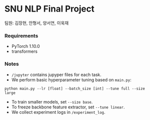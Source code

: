 # SNU NLP Final Project
팀원: 김장현, 안형서, 양서연, 이욱재

### Requirements
- PyTorch 1.10.0
- transformers

### Notes
- ```/jupyter``` contains jupyper files for each task.
- We perform basic hyperparameter tuning based on ```main.py```:
```
python main.py --lr [float] --batch_size [int] --tune full --size large
```
- To train smaller models, set ```--size base```.
- To freeze backbone feature extractor, set ```--tune linear```.
- We collect experiment logs in ```/experiment_log```.
